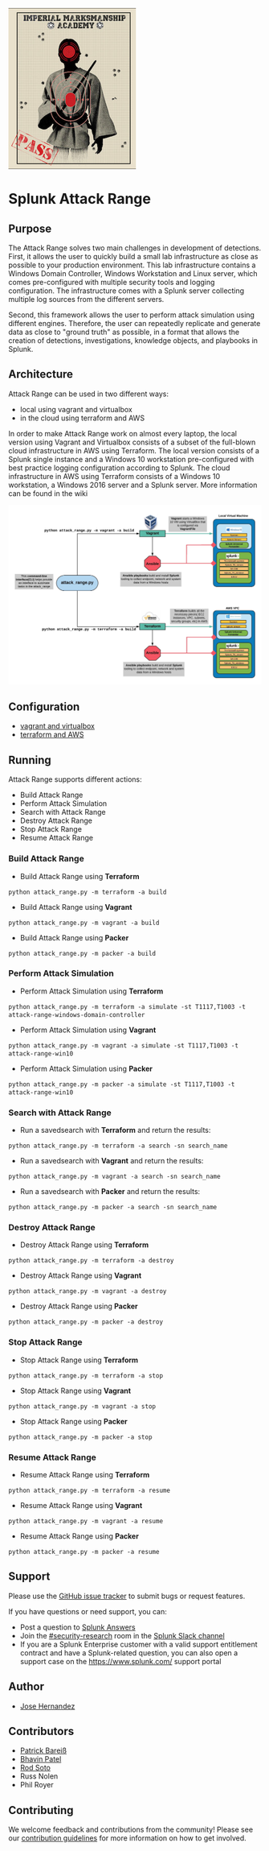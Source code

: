 
![](docs/range.jpg)
# Splunk Attack Range

## Purpose
The Attack Range solves two main challenges in development of detections. First, it allows the user to quickly build a small lab infrastructure as close as possible to your production environment. This lab infrastructure contains a Windows Domain Controller, Windows Workstation and Linux server, which comes pre-configured with multiple security tools and logging configuration. The infrastructure comes with a Splunk server collecting multiple log sources from the different servers.  

Second, this framework allows the user to perform attack simulation using different engines. Therefore, the user can repeatedly replicate and generate data as close to "ground truth" as possible, in a format that allows the creation of detections, investigations, knowledge objects, and playbooks in Splunk.


## Architecture
Attack Range can be used in two different ways:
- local using vagrant and virtualbox
- in the cloud using terraform and AWS

In order to make Attack Range work on almost every laptop, the local version using Vagrant and Virtualbox consists of a subset of the full-blown cloud infrastructure in AWS using Terraform. The local version consists of a Splunk single instance and a Windows 10 workstation pre-configured with best practice logging configuration according to Splunk. The cloud infrastructure in AWS using Terraform consists of a Windows 10 workstation, a Windows 2016 server and a Splunk server. More information can be found in the wiki

![Logical Diagram](docs/attack_range_architecture.jpeg)


## Configuration
- [vagrant and virtualbox](https://github.com/splunk/attack_range/wiki/Configure-Attack-Range-for-Vagrant)
- [terraform and AWS](https://github.com/splunk/attack_range/wiki/Configure-Attack-Range-for-Terraform)

## Running
Attack Range supports different actions:
- Build Attack Range
- Perform Attack Simulation
- Search with Attack Range
- Destroy Attack Range
- Stop Attack Range
- Resume Attack Range

### Build Attack Range
- Build Attack Range using **Terraform**
```
python attack_range.py -m terraform -a build
```
- Build Attack Range using **Vagrant**
```
python attack_range.py -m vagrant -a build
```
- Build Attack Range using **Packer**
```
python attack_range.py -m packer -a build
```

### Perform Attack Simulation
- Perform Attack Simulation using **Terraform**
```
python attack_range.py -m terraform -a simulate -st T1117,T1003 -t attack-range-windows-domain-controller
```
- Perform Attack Simulation using **Vagrant**
```
python attack_range.py -m vagrant -a simulate -st T1117,T1003 -t attack-range-win10
```
- Perform Attack Simulation using **Packer**
```
python attack_range.py -m packer -a simulate -st T1117,T1003 -t attack-range-win10
```

### Search with Attack Range
- Run a savedsearch with **Terraform** and return the results:
```
python attack_range.py -m terraform -a search -sn search_name
```
- Run a savedsearch with **Vagrant** and return the results:
```
python attack_range.py -m vagrant -a search -sn search_name
```
- Run a savedsearch with **Packer** and return the results:
```
python attack_range.py -m packer -a search -sn search_name
```

### Destroy Attack Range
- Destroy Attack Range using **Terraform**
```
python attack_range.py -m terraform -a destroy
```
- Destroy Attack Range using **Vagrant**
```
python attack_range.py -m vagrant -a destroy
```
- Destroy Attack Range using **Packer**
```
python attack_range.py -m packer -a destroy
```

### Stop Attack Range
- Stop Attack Range using **Terraform**
```
python attack_range.py -m terraform -a stop
```
- Stop Attack Range using **Vagrant**
```
python attack_range.py -m vagrant -a stop
```
- Stop Attack Range using **Packer**
```
python attack_range.py -m packer -a stop
```

### Resume Attack Range
- Resume Attack Range using **Terraform**
```
python attack_range.py -m terraform -a resume
```
- Resume Attack Range using **Vagrant**
```
python attack_range.py -m vagrant -a resume
```
- Resume Attack Range using **Packer**
```
python attack_range.py -m packer -a resume
```

## Support
Please use the [GitHub issue tracker](https://github.com/splunk/attack_range/issues) to submit bugs or request features.

If you have questions or need support, you can:

* Post a question to [Splunk Answers](http://answers.splunk.com)
* Join the [#security-research](https://splunk-usergroups.slack.com/messages/C1RH09ERM/) room in the [Splunk Slack channel](http://splunk-usergroups.slack.com)
* If you are a Splunk Enterprise customer with a valid support entitlement contract and have a Splunk-related question, you can also open a support case on the https://www.splunk.com/ support portal


## Author
* [Jose Hernandez](https://twitter.com/d1vious)

## Contributors
* [Patrick Bareiß](https://twitter.com/bareiss_patrick)
* [Bhavin Patel](https://twitter.com/hackpsy)
* [Rod Soto](https://twitter.com/rodsoto)
* Russ Nolen
* Phil Royer

## Contributing
We welcome feedback and contributions from the community! Please see our [contribution guidelines](docs/CONTRIBUTING.md) for more information on how to get involved.
